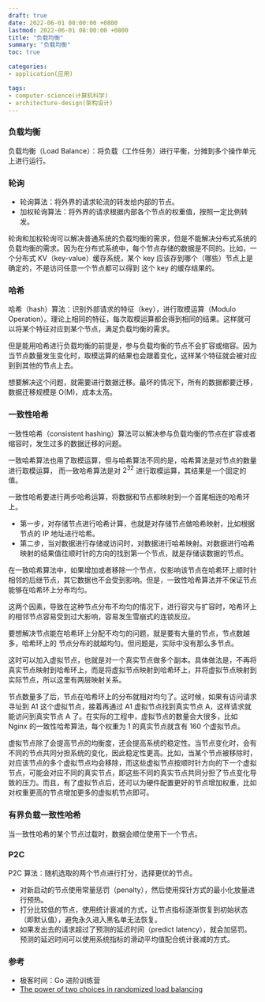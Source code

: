 ```yaml
---
draft: true
date: 2022-06-01 08:00:00 +0800
lastmod: 2022-06-01 08:00:00 +0800
title: "负载均衡"
summary: "负载均衡"
toc: true

categories:
- application(应用)

tags:
- computer-science(计算机科学)
- architecture-design(架构设计)
---
```


### 负载均衡

负载均衡（Load Balance）：将负载（工作任务）进行平衡，分摊到多个操作单元上进行运行。

### 轮询

- 轮询算法：将外界的请求轮流的转发给内部的节点。
- 加权轮询算法：将外界的请求根据内部各个节点的权重值，按照一定比例转发。

轮询和加权轮询可以解决普通系统的负载均衡的需求，但是不能解决分布式系统的负载均衡的需求。因为在分布式系统中，每个节点存储的数据是不同的。比如，一个分布式 KV（key-value）缓存系统，某个 key 应该存到哪个（哪些）节点上是确定的，不是访问任意一个节点都可以得到 这个 key 的缓存结果的。

### 哈希

哈希（hash）算法：识别外部请求的特征（key），进行取模运算（Modulo Operation）。理论上相同的特征，每次取模运算都会得到相同的结果。这样就可以将某个特征对应到某个节点，满足负载均衡的需求。

[//]: # (<div style="text-align: center; margin: 5px auto">)

[//]: # (<img src="/image/computer-science/architecture-design/load-balance-hash-get.drawio.png">)

[//]: # (</div>)

但是能用哈希进行负载均衡的前提是，参与负载均衡的节点不会扩容或缩容。因为当节点数量发生变化时，取模运算的结果也会跟着变化，这样某个特征就会被对应到到其他的节点上去。

[//]: # (<div style="text-align: center; margin: 5px auto">)

[//]: # (<img src="/image/computer-science/architecture-design/load-balance-hash-miss.drawio.png">)

[//]: # (</div>)

想要解决这个问题，就需要进行数据迁移。最坏的情况下，所有的数据都要迁移，数据迁移规模是 O(M)，成本太高。

### 一致性哈希

一致性哈希（consistent hashing）算法可以解决参与负载均衡的节点在扩容或者缩容时，发生过多的数据迁移的问题。

一致哈希算法也用了取模运算，但与哈希算法不同的是，哈希算法是对节点的数量进行取模运算，
而一致哈希算法是对 $2^{32}$ 进行取模运算，其结果是一个固定的值。

一致性哈希要进行两步哈希运算，将数据和节点都映射到一个首尾相连的哈希环上。

- 第一步，对存储节点进行哈希计算，也就是对存储节点做哈希映射，比如根据节点的 IP 地址进行哈希。
- 第二步，当对数据进行存储或访问时，对数据进行哈希映射。对数据进行哈希映射的结果值往顺时针的方向的找到第一个节点，就是存储该数据的节点。

[//]: # (<div style="text-align: center; margin: 5px auto">)

[//]: # (<img src="/image/computer-science/architecture-design/load-balance-consistent-hashing-hash-ring.drawio.png">)

[//]: # (</div>)

在一致哈希算法中，如果增加或者移除一个节点，仅影响该节点在哈希环上顺时针相邻的后继节点，其它数据也不会受到影响。但是，一致性哈希算法并不保证节点能够在哈希环上分布均匀。

这两个因素，导致在这种节点分布不均匀的情况下，进行容灾与扩容时，哈希环上的相邻节点容易受到过大影响，容易发生雪崩式的连锁反应。

[//]: # (<div style="text-align: center; margin: 5px auto">)

[//]: # (<img src="/image/computer-science/architecture-design/load-balance-consistent-hashing-inhomogeneous.drawio.png">)

[//]: # (</div>)

要想解决节点能在哈希环上分配不均匀的问题，就是要有大量的节点，节点数越多，哈希环上的
节点分布的就越均匀。但问题是，实际中没有那么多节点。

这时可以加入虚拟节点，也就是对一个真实节点做多个副本。具体做法是，不再将真实节点映射到哈希环上，而是将虚拟节点映射到哈希环上，并将虚拟节点映射到实际节点，所以这里有两层映射关系。

[//]: # (<div style="text-align: center; margin: 5px auto">)

[//]: # (<img src="/image/computer-science/architecture-design/load-balance-consistent-hashing-virtual-node.drawio.png">)

[//]: # (</div>)

节点数量多了后，节点在哈希环上的分布就相对均匀了。这时候，如果有访问请求寻址到 A1 这个虚拟节点，接着再通过 A1 虚拟节点找到真实节点 A，这样请求就能访问到真实节点 A 了。在实际的工程中，虚拟节点的数量会大很多，比如 Nginx 的一致性哈希算法，每个权重为 1 的真实节点就含有 160 个虚拟节点。

虚拟节点除了会提高节点的均衡度，还会提高系统的稳定性。当节点变化时，会有不同的节点共同分担系统的变化，因此稳定性更高。比如，当某个节点被移除时，对应该节点的多个虚拟节点均会移除，而这些虚拟节点按顺时针方向的下一个虚拟节点，可能会对应不同的真实节点，即这些不同的真实节点共同分担了节点变化导致的压力。而且，有了虚拟节点后，还可以为硬件配置更好的节点增加权重，比如对权重更高的节点增加更多的虚拟机节点即可。

### 有界负载一致性哈希

当一致性哈希的某个节点过载时，数据会顺位使用下一个节点。

### P2C

P2C 算法：随机选取的两个节点进行打分，选择更优的节点。

- 对新启动的节点使用常量惩罚（penalty），然后使用探针方式的最小化放量进行预热。
- 打分比较低的节点，使用统计衰减的方式，让节点指标逐渐恢复到初始状态（即默认值），避免永久进入黑名单无法恢复。
- 如果发出去的请求超过了预测的延迟时间（predict latency），就会加惩罚。预测的延迟时间可以使用系统指标的滑动平均值配合统计衰减的方式。

### 参考

- 极客时间：Go 进阶训练营
- [The power of two choices in randomized load balancing](https://ieeexplore.ieee.org/document/963420)
